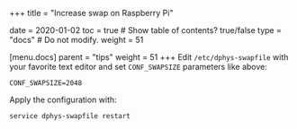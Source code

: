 +++
title = "Increase swap on Raspberry Pi"

date = 2020-01-02
toc = true  # Show table of contents? true/false
type = "docs"  # Do not modify.
weight = 51

[menu.docs]
  parent = "tips"
  weight = 51
+++
Edit `/etc/dphys-swapfile` with your favorite text editor and set `CONF_SWAPSIZE` parameters like above:
```
CONF_SWAPSIZE=2048
```
Apply the configuration with:
```
service dphys-swapfile restart
```
